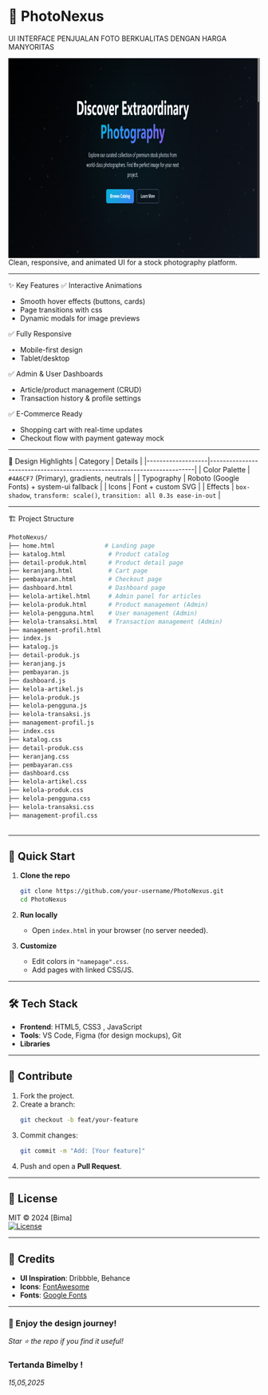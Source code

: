 
# 📸 PhotoNexus  
UI INTERFACE PENJUALAN FOTO BERKUALITAS DENGAN HARGA MANYORITAS

<img align="right" alt="Coding" width="3500" height="400" src="Screenshot 2025-06-21 180301.png">

Clean, responsive, and animated UI for a stock photography platform.

---

 ✨ Key Features
✅ Interactive Animations
- Smooth hover effects (buttons, cards)  
- Page transitions with css  
- Dynamic modals for image previews  

✅ Fully Responsive
- Mobile-first design 
- Tablet/desktop 

✅ Admin & User Dashboards 
- Article/product management (CRUD)  
- Transaction history & profile settings  

✅ E-Commerce Ready
- Shopping cart with real-time updates  
- Checkout flow with payment gateway mock  

---

🎨 Design Highlights 
| Category          | Details                                                                 |
|-------------------|-------------------------------------------------------------------------|
| Color Palette     | `#4A6CF7` (Primary), gradients, neutrals                                |
| Typography        | Roboto (Google Fonts) + system-ui fallback                              |
| Icons             | Font + custom SVG                                                       |
| Effects           | `box-shadow`, `transform: scale()`, `transition: all 0.3s ease-in-out`  |

---

 🏗️ Project Structure  
```bash
PhotoNexus/
├── home.html              # Landing page
├── katalog.html            # Product catalog
├── detail-produk.html      # Product detail page
├── keranjang.html          # Cart page
├── pembayaran.html         # Checkout page
├── dashboard.html          # Dashboard page
├── kelola-artikel.html     # Admin panel for articles
├── kelola-produk.html      # Product management (Admin)
├── kelola-pengguna.html    # User management (Admin)
├── kelola-transaksi.html   # Transaction management (Admin)
├── management-profil.html
├── index.js              
├── katalog.js            
├── detail-produk.js     
├── keranjang.js         
├── pembayaran.js        
├── dashboard.js        
├── kelola-artikel.js     
├── kelola-produk.js     
├── kelola-pengguna.js    
├── kelola-transaksi.js   
├── management-profil.js
├── index.css             
├── katalog.css            
├── detail-produk.css      
├── keranjang.css          
├── pembayaran.css         
├── dashboard.css          
├── kelola-artikel.css     
├── kelola-produk.css     
├── kelola-pengguna.css    
├── kelola-transaksi.css   
├── management-profil.css
                           
```

---

## 🚀 **Quick Start**  
1. **Clone the repo**  
   ```bash
   git clone https://github.com/your-username/PhotoNexus.git
   cd PhotoNexus
   ```

2. **Run locally**  
   - Open `index.html` in your browser (no server needed).  

3. **Customize**  
   - Edit colors in `"namepage".css`.  
   - Add pages  with linked CSS/JS.  

---

## 🛠️ **Tech Stack**  
- **Frontend**: HTML5, CSS3 , JavaScript   
- **Tools**: VS Code, Figma (for design mockups), Git  
- **Libraries**

---

## 🤝 **Contribute**  
1. Fork the project.  
2. Create a branch:  
   ```bash
   git checkout -b feat/your-feature
   ```  
3. Commit changes:  
   ```bash
   git commit -m "Add: [Your feature]"
   ```  
4. Push and open a **Pull Request**.  

---

## 📜 **License**  
MIT © 2024 [Bima]  
[![License](https://img.shields.io/badge/License-MIT-blue.svg)](https://opensource.org/licenses/MIT)

---

## 🌟 **Credits**  
- **UI Inspiration**: Dribbble, Behance  
- **Icons**: [FontAwesome](https://fontawesome.com)  
- **Fonts**: [Google Fonts](https://fonts.google.com)  

---

### 🎉 Enjoy the design journey! 
*Star ⭐ the repo if you find it useful!*  

### Tertanda Bimelby !
*15,05,2025*
